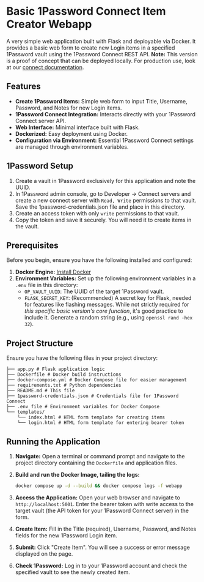 # Basic 1Password Connect Item Creator Webapp

A very simple web application built with Flask and deployable via Docker. It provides a basic web form to create new Login items in a specified 1Password vault using the 1Password Connect REST API. **Note:** This version is a proof of concept that can be deployed locally. For production use, look at our [connect documentation](https://developer.1password.com/docs/connect/get-started/).

## Features

- **Create 1Password Items:** Simple web form to input Title, Username, Password, and Notes for new Login items.
- **1Password Connect Integration:** Interacts directly with your 1Password Connect server API.
- **Web Interface:** Minimal interface built with Flask.
- **Dockerized:** Easy deployment using Docker.
- **Configuration via Environment:** Essential 1Password Connect settings are managed through environment variables.

## 1Password Setup

1. Create a vault in 1Password exclusively for this application and note the UUID.
2. In 1Password admin console, go to Developer -> Connect servers and create a new connect server with `Read, Write` permissions to that vault. Save the 1password-credentials.json file and place in this directory.
3. Create an access token with only `write` permissions to that vault.
4. Copy the token and save it securely. You will need it to create items in the vault.

## Prerequisites

Before you begin, ensure you have the following installed and configured:

1. **Docker Engine:** [Install Docker](https://docs.docker.com/engine/install/)
2. **Environment Variables:** Set up the following environment variables in a `.env` file in this directory:
   - `OP_VAULT_UUID`: The UUID of the target 1Password vault.
   - `FLASK_SECRET_KEY`: (Recommended) A secret key for Flask, needed for features like flashing messages. While not strictly required for _this specific basic version's core function_, it's good practice to include it. Generate a random string (e.g., using `openssl rand -hex 32`).

## Project Structure

Ensure you have the following files in your project directory:

```
├── app.py # Flask application logic
├── Dockerfile # Docker build instructions
├── docker-compose.yml # Docker Compose file for easier management
├── requirements.txt # Python dependencies
├── README.md # This file
├── 1password-credentials.json # Credentials file for 1Password Connect
├── .env file # Environment variables for Docker Compose
└── templates/
    └── index.html # HTML form template for creating items
    └── login.html # HTML form template for entering bearer token
```

## Running the Application

1. **Navigate:** Open a terminal or command prompt and navigate to the project directory containing the `Dockerfile` and application files.
2. **Build and run the Docker Image, tailing the logs:**

   ```bash
   docker compose up -d --build && docker compose logs -f webapp
   ```

3. **Access the Application:** Open your web browser and navigate to `http://localhost:5001`. Enter the bearer token with write access to the target vault (the API token for your 1Password Connect server) in the form.
4. **Create Item:** Fill in the Title (required), Username, Password, and Notes fields for the new 1Password Login item.
5. **Submit:** Click "Create Item". You will see a success or error message displayed on the page.
6. **Check 1Password:** Log in to your 1Password account and check the specified vault to see the newly created item.
